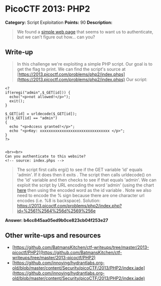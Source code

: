 # PicoCTF 2013: PHP2

**Category:** Script Exploitation
**Points:** 90
**Description:**

> We found a [simple web page](https://2013.picoctf.com/problems/php2/) that seems to want us to authenticate, but we can't figure out how... can you?

## Write-up
> In this challenge we're exploiting a simple PHP script. Our goal is to get the flag to print. 
> We can find the script's source at [https://2013.picoctf.com/problems/php2/index.phps](https://2013.picoctf.com/problems/php2/index.phps)
> Our script:

```
<?
if(eregi("admin",$_GET[id])) {
  echo("<p>not allowed!</p>");
  exit();
}

$_GET[id] = urldecode($_GET[id]);
if($_GET[id] == "admin")
{
  echo "<p>Access granted!</p>";
  echo "<p>Key: xxxxxxxxxxxxxxxxxxxxxxxxxxxxxxxx </p>";
}
?>


<br><br>
Can you authenticate to this website?
<!-- source: index.phps -->
```
> The script first calls ergi() to see if the GET variable 'id' equals 'admin'. If it does then it exits . 
> The script then calls urldecode() on the 'id' variable and then checks to see if that equals 'admin'. 
> We can exploit the script by URL encoding the word 'admin' (using the chart [here](http://www.w3schools.com/tags/ref_urlencode.asp) then using the encoded word as the id variable .
> Note we also need to encode the % sign because there are one character url encodes (i.e. %8 is backspace).
> Solution:
> https://2013.picoctf.com/problems/php2/index.php?id=%2561%2564%256d%2569%256e

**Answer: b4cc845aa05ed9b0ce823cb04f253e27** 

## Other write-ups and resources

* [https://github.com/BatmansKitchen/ctf-writeups/tree/master/2013-picoctf/PHP2](https://github.com/BatmansKitchen/ctf-writeups/tree/master/2013-picoctf/PHP2)
* [https://github.com/innoying/hydrantlabs.org-old/blob/master/content/Security/picoCTF/2013/PHP2/index.jade](https://github.com/innoying/hydrantlabs.org-old/blob/master/content/Security/picoCTF/2013/PHP2/index.jade)
